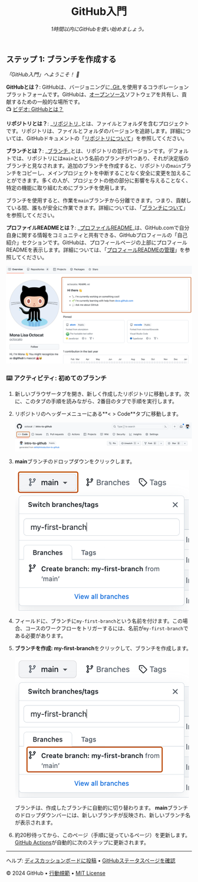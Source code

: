 <header>

<!--
  <<< Author notes: Course header >>>
  1280×640の画像、文頭大文字のコースタイトル、簡潔な説明（強調）を含めます。
  リポジトリの設定で、テンプレートリポジトリを有効にし、1280×640のソーシャルイメージを追加し、ヘッドブランチを自動削除します。
  オープンソースライセンスを追加します。GitHubはMITライセンスを使用します。
-->

# GitHub入門

_1時間以内にGitHubを使い始めましょう。_

</header>

<!--
  <<< Author notes: Step 1 >>>
  Choose 3-5 steps for your course.
  The first step is always the hardest, so pick something easy!
  Link to docs.github.com for further explanations.
  Encourage users to open new tabs for steps!
-->

## ステップ 1: ブランチを作成する

_「GitHub入門」へようこそ！ :wave:_

**GitHubとは？**: GitHubは、バージョニングに_[Git](https://docs.github.com/ja/get-started/learning-about-github/github-glossary#git)_を使用するコラボレーションプラットフォームです。GitHubは、[オープンソース](https://docs.github.com/ja/get-started/learning-about-github/github-glossary#open-source)ソフトウェアを共有し、貢献するための一般的な場所です。
<br>:tv: [ビデオ: GitHubとは？](https://www.youtube.com/watch?v=pBy1zgt0XPc)

**リポジトリとは？**: _[リポジトリ](https://docs.github.com/ja/get-started/learning-about-github/github-glossary#repository)_とは、ファイルとフォルダを含むプロジェクトです。リポジトリは、ファイルとフォルダのバージョンを追跡します。詳細については、GitHubドキュメントの「[リポジトリについて](https://docs.github.com/ja/repositories/creating-and-managing-repositories/about-repositories)」を参照してください。

**ブランチとは？**: _[ブランチ](https://docs.github.com/ja/get-started/learning-about-github/github-glossary#branch)_とは、リポジトリの並行バージョンです。デフォルトでは、リポジトリには`main`という名前のブランチが1つあり、それが決定版のブランチと見なされます。追加のブランチを作成すると、リポジトリの`main`ブランチをコピーし、メインプロジェクトを中断することなく安全に変更を加えることができます。多くの人が、プロジェクトの他の部分に影響を与えることなく、特定の機能に取り組むためにブランチを使用します。

ブランチを使用すると、作業を`main`ブランチから分離できます。つまり、貢献している間、誰もが安全に作業できます。詳細については、「[ブランチについて](https://docs.github.com/ja/pull-requests/collaborating-with-pull-requests/proposing-changes-to-your-work-with-pull-requests/about-branches)」を参照してください。

**プロファイルREADMEとは？**: _[プロファイルREADME](https://docs.github.com/ja/account-and-profile/setting-up-and-managing-your-github-profile/customizing-your-profile/managing-your-profile-readme)_は、GitHub.comで自分自身に関する情報をコミュニティと共有できる、GitHubプロフィールの「自己紹介」セクションです。GitHubは、プロフィールページの上部にプロフィールREADMEを表示します。詳細については、「[プロフィールREADMEの管理](https://docs.github.com/ja/account-and-profile/setting-up-and-managing-your-github-profile/customizing-your-profile/managing-your-profile-readme)」を参照してください。

![profile-readme-example](/images/profile-readme-example.png)

### :keyboard: アクティビティ: 初めてのブランチ

1. 新しいブラウザータブを開き、新しく作成したリポジトリに移動します。次に、このタブの手順を読みながら、2番目のタブで手順を実行します。
2. リポジトリのヘッダーメニューにある**< > Code**タブに移動します。

   ![code-tab](/images/code-tab.png)

3. **main**ブランチのドロップダウンをクリックします。

   ![main-branch-dropdown](/images/main-branch-dropdown.png)

4. フィールドに、ブランチに`my-first-branch`という名前を付けます。この場合、コースのワークフローをトリガーするには、名前が`my-first-branch`である必要があります。
5. **ブランチを作成: my-first-branch**をクリックして、ブランチを作成します。

   ![create-branch-button](/images/create-branch-button.png)

   ブランチは、作成したブランチに自動的に切り替わります。
   **main**ブランチのドロップダウンバーには、新しいブランチが反映され、新しいブランチ名が表示されます。

6. 約20秒待ってから、このページ（手順に従っているページ）を更新します。[GitHub Actions](https://docs.github.com/ja/actions)が自動的に次のステップに更新されます。

<footer>

<!--
  <<< Author notes: Footer >>>
  サポート、GitHubステータスページ、行動規範、ライセンスへのリンクを追加します。
-->

---

ヘルプ: [ディスカッションボードに投稿](https://github.com/orgs/skills/discussions/categories/introduction-to-github) &bull; [GitHubステータスページを確認](https://www.githubstatus.com/)

&copy; 2024 GitHub &bull; [行動規範](https://www.contributor-covenant.org/version/2/1/code_of_conduct/code_of_conduct.md) &bull; [MIT License](https://gh.io/mit)

</footer>

